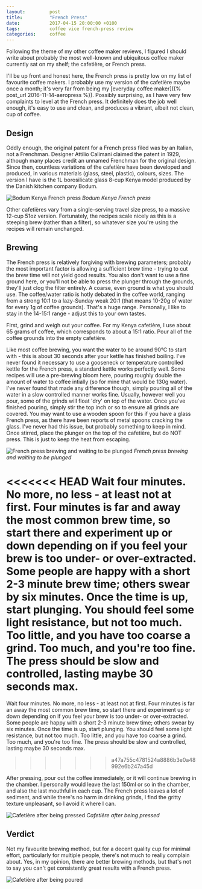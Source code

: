```yaml
---
layout:         post
title:          "French Press"
date:           2017-04-15 20:00:00 +0100
tags:           coffee vice french-press review
categories:     coffee
---
```


Following the theme of my other coffee maker reviews, I figured I should write about probably the most well-known and ubiquitous coffee maker currently sat on my shelf; the cafetière, or French press.

<!-- Read More -->

I'll be up front and honest here, the French press is pretty low on my list of favourite coffee makers. I probably use my version of the cafetière maybe once a month; it's very far from being my [everyday coffee maker]({% post_url 2016-11-14-aeropress %}). Possibly surprising, as I have very few complaints to level at the French press. It definitely does the job well enough, it's easy to use and clean, and produces a vibrant, albeit not clean, cup of coffee.

## Design

Oddly enough, the original patent for a French press filed was by an Italian, not a Frenchman. Designer Attilio Calimani claimed the patent in 1929, although many places credit an unnamed Frenchman for the original design. Since then, countless variations of the cafetière have been developed and produced, in various materials (glass, steel, plastic), colours, sizes. The version I have is the 1L borosilicate glass 8-cup Kenya model produced by the Danish kitchen company Bodum.

![Bodum Kenya French press]({{site.baseurl}}/assets/img/french-press-design.jpg)
*Bodum Kenya French press*

Other cafetières vary from a single-serving travel size press, to a massive 12-cup 51oz version. Fortunately, the recipes scale nicely as this is a steeping brew (rather than a filter), so whatever size you're using the recipes will remain unchanged.

## Brewing

The French press is relatively forgiving with brewing parameters; probably the most important factor is allowing a sufficient brew time - trying to cut the brew time will not yield good results. You also don't want to use a fine ground here, or you'll not be able to press the plunger through the grounds, they'll just clog the filter entirely. A coarse, even ground is what you should use. The coffee/water ratio is hotly debated in the coffee world, ranging from a strong 10:1 to a lazy-Sunday weak 20:1 (that means 10-20g of water for every 1g of coffee grounds). That's a huge range. Personally, I like to stay in the 14-15:1 range - adjust this to your own tastes.

First, grind and weigh out your coffee. For my Kenya cafetière, I use about 65 grams of coffee, which corresponds to about a 15:1 ratio. Pour all of the coffee grounds into the empty cafetière.

Like most coffee brewing, you want the water to be around 90°C to start with - this is about 30 seconds after your kettle has finished boiling. I've never found it necessary to use a gooseneck or temperature controlled kettle for the French press, a standard kettle works perfectly well. Some recipes will use a pre-brewing bloom here, pouring roughly double the amount of water to coffee intially (so for mine that would be 130g water). I've never found that made any difference though, simply pouring all of the water in a slow controlled manner works fine. Usually, however well you pour, some of the grinds will float 'dry' on top of the water. Once you've finished pouring, simply stir the top inch or so to ensure all grinds are covered. You may want to use a wooden spoon for this if you have a glass French press, as there have been reports of metal spoons cracking the glass. I've never had this issue, but probably something to keep in mind. Once stirred, place the plunger on the top of the cafetière, but do NOT press. This is just to keep the heat from escaping.

![French press brewing and waiting to be plunged]({{site.baseurl}}/assets/img/french-press-brewing.jpg)
*French press brewing and waiting to be plunged*

<<<<<<< HEAD
Wait four minutes. No more, no less - at least not at first. Four minutes is far and away the most common brew time, so start there and experiment up or down depending on if you feel your brew is too under- or over-extracted. Some people are happy with a short 2-3 minute brew time; others swear by six minutes. Once the time is up, start plunging. You should feel some light resistance, but not too much. Too little, and you have too coarse a grind. Too much, and you're too fine. The press should be slow and controlled, lasting maybe 30 seconds max.
=======
Wait four minutes. No more, no less - at least not at first. Four minutes is far an away the most common brew time, so start there and experiment up or down depending on if you feel your brew is too under- or over-extracted. Some people are happy with a short 2-3 minute brew time; others swear by six minutes. Once the time is up, start plunging. You should feel some light resistance, but not too much. Too little, and you have too coarse a grind. Too much, and you're too fine. The press should be slow and controlled, lasting maybe 30 seconds max.
>>>>>>> a47a755c4781524a8886b3e0a48992e6b247a45d

After pressing, pour out the coffee immediately, or it will continue brewing in the chamber. I personally would leave the last 150ml or so in the chamber, and also the last mouthful in each cup. The French press leaves a lot of sediment, and while there's no harm in drinking grinds, I find the gritty texture unpleasant, so I avoid it where I can.

![Cafetière after being pressed]({{site.baseurl}}/assets/img/french-press-plunged.jpg)
*Cafetière after being pressed*

## Verdict

Not my favourite brewing method, but for a decent quality cup for minimal effort, particularly for multiple people, there's not much to really complain about. Yes, in my opinion, there are better brewing methods, but that's not to say you can't get consistently great results with a French press.

<p class="emphasis"><i class="fa fa-star" aria-hidden="true"></i><i class="fa fa-star" aria-hidden="true"></i><i class="fa fa-star" aria-hidden="true"></i><i class="fa fa-star-half-o" aria-hidden="true"></i><i class="fa fa-star-o" aria-hidden="true"></i></p>

![Cafetière after being poured]({{site.baseurl}}/assets/img/french-press-verdict.jpg)